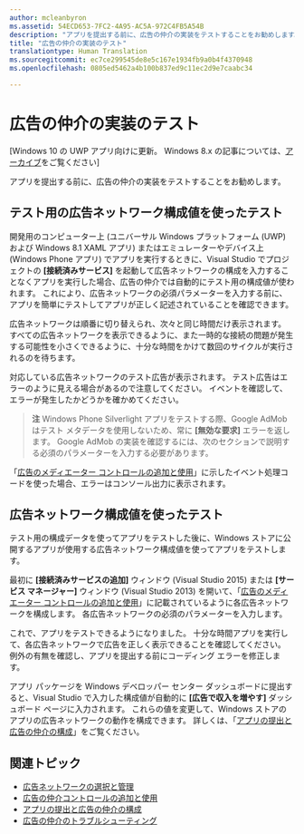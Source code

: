 ```yaml
---
author: mcleanbyron
ms.assetid: 54ECD653-7FC2-4A95-AC5A-972C4FB5A54B
description: "アプリを提出する前に、広告の仲介の実装をテストすることをお勧めします。"
title: "広告の仲介の実装のテスト"
translationtype: Human Translation
ms.sourcegitcommit: ec7ce299545de8e5c167e1934fb9a0b4f4370948
ms.openlocfilehash: 0805ed5462a4b100b837ed9c11ec2d9e7caabc34

---
```


# 広告の仲介の実装のテスト


\[Windows 10 の UWP アプリ向けに更新。 Windows 8.x の記事については、[アーカイブ](http://go.microsoft.com/fwlink/p/?linkid=619132)をご覧ください\]

アプリを提出する前に、広告の仲介の実装をテストすることをお勧めします。

## テスト用の広告ネットワーク構成値を使ったテスト


開発用のコンピューター上 (ユニバーサル Windows プラットフォーム (UWP) および Windows 8.1 XAML アプリ) またはエミュレーターやデバイス上 (Windows Phone アプリ) でアプリを実行するときに、Visual Studio でプロジェクトの **[接続済みサービス]** を起動して広告ネットワークの構成を入力することなくアプリを実行した場合、広告の仲介では自動的にテスト用の構成値が使われます。 これにより、広告ネットワークの必須パラメーターを入力する前に、アプリを簡単にテストしてアプリが正しく記述されていることを確認できます。

広告ネットワークは順番に切り替えられ、次々と同じ時間だけ表示されます。 すべての広告ネットワークを表示できるように、また一時的な接続の問題が発生する可能性を小さくできるように、十分な時間をかけて数回のサイクルが実行されるのを待ちます。

対応している広告ネットワークのテスト広告が表示されます。 テスト広告はエラーのように見える場合があるので注意してください。 イベントを確認して、エラーが発生したかどうかを確かめてください。

> **注**  Windows Phone Silverlight アプリをテストする際、Google AdMob はテスト メタデータを使用しないため、常に **[無効な要求]** エラーを返します。 Google AdMob の実装を確認するには、次のセクションで説明する必須のパラメーターを入力する必要があります。

 

「[広告のメディエーター コントロールの追加と使用](add-and-use-the-ad-mediator-control.md)」に示したイベント処理コードを使った場合、エラーはコンソール出力に表示されます。

## 広告ネットワーク構成値を使ったテスト


テスト用の構成データを使ってアプリをテストした後に、Windows ストアに公開するアプリが使用する広告ネットワーク構成値を使ってアプリをテストします。

最初に **[接続済みサービスの追加]** ウィンドウ (Visual Studio 2015) または **[サービス マネージャー]** ウィンドウ (Visual Studio 2013) を開いて、「[広告のメディエーター コントロールの追加と使用](add-and-use-the-ad-mediator-control.md)」に記載されているように各広告ネットワークを構成します。 各広告ネットワークの必須のパラメーターを入力します。

これで、アプリをテストできるようになりました。 十分な時間アプリを実行して、各広告ネットワークで広告を正しく表示できることを確認してください。 例外の有無を確認し、アプリを提出する前にコーディング エラーを修正します。

アプリ パッケージを Windows デベロッパー センター ダッシュボードに提出すると、Visual Studio で入力した構成値が自動的に **[広告で収入を増やす]** ダッシュボード ページに入力されます。 これらの値を変更して、Windows ストアのアプリの広告ネットワークの動作を構成できます。 詳しくは、「[アプリの提出と広告の仲介の構成](submit-your-app-and-configure-ad-mediation.md)」をご覧ください。

## 関連トピック

* [広告ネットワークの選択と管理](select-and-manage-your-ad-networks.md)
* [広告の仲介コントロールの追加と使用](add-and-use-the-ad-mediator-control.md)
* [アプリの提出と広告の仲介の構成](submit-your-app-and-configure-ad-mediation.md)
* [広告の仲介のトラブルシューティング](troubleshoot-ad-mediation.md)
 

 



<!--HONumber=Jun16_HO4-->



